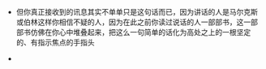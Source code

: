 - 但你真正接收到的讯息其实不单单只是这句话而已，因为讲话的人是马尔克斯或伯林这样你相信不疑的人，因为在此之前你读过说话的人一部部书，这一部部书仿佛在你心中堆叠起来，把这么一句简单的话化为高处之上的一根坚定的、有指示焦点的手指头

- 